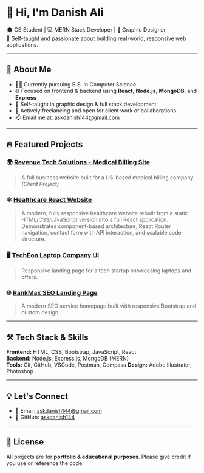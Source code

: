 # 👋 Hi, I'm Danish Ali

🎓 CS Student | 💻 MERN Stack Developer | 🎨 Graphic Designer  
🚀 Self-taught and passionate about building real-world, responsive web applications.

---

## 💼 About Me

- 👨‍💻 Currently pursuing B.S. in Computer Science  
- 🌐 Focused on frontend & backend using **React**, **Node.js**, **MongoDB**, and **Express**
- 🧠 Self-taught in graphic design & full stack development  
- 🎯 Actively freelancing and open for client work or collaborations  
- 📫 Email me at: askdanish144@gmail.com

---

## 🔥 Featured Projects

### 🌍 [Revenue Tech Solutions - Medical Billing Site](https://www.revenuetechsolutions.com/)
> A full business website built for a US-based medical billing company. *(Client Project)*

### ⚛️ [Healthcare React Website](https://healthcare-med.netlify.app/)
> A modern, fully responsive healthcare website rebuilt from a static HTML/CSS/JavaScript version into a full React application. Demonstrates component-based architecture, React Router navigation, contact form with API interaction, and scalable code structure.

### 🖥️ [TechEon Laptop Company UI](https://askdanish144.github.io/TechEon-laptop-bootstrap-frontend/)
> Responsive landing page for a tech startup showcasing laptops and offers.

### 🌐 [RankMax SEO Landing Page](https://askdanish144.github.io/RankMax-seo-service-landing-page/)
> A modern SEO service homepage built with responsive Bootstrap and custom design.

---

## ⚒️ Tech Stack & Skills

**Frontend:** HTML, CSS, Bootstrap, JavaScript, React  
**Backend:** Node.js, Express.js, MongoDB (MERN)  
**Tools:** Git, GitHub, VSCode, Postman, Compass
**Design:** Adobe Illustrator, Photoshop

---

## 💡 Let's Connect

- 📧 Email: askdanish144@gmail.com
- 🔗 GitHub: [askdanish144](https://github.com/askdanish144)

---

## 📄 License

All projects are for **portfolio & educational purposes**. Please give credit if you use or reference the code.
